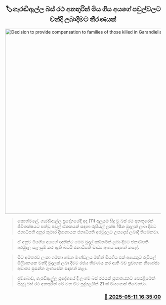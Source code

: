 <p align='center'><b><h2 align='center' title='Decision to provide compensation to families of those killed in Garandiella bus accident'>🏷ගැරඬිඇල්ල බස් රථ අනතුරින් මිය ගිය අයගේ පවුල්වලට වන්දි ලබාදීමට තීරණයක්</h2></b></p>
<p align='center'><img src='https://helakuru.sgp1.cdn.digitaloceanspaces.com/esana/images/lib/garadiella-ccsident.jpg' width='600' alt='Decision to provide compensation to families of those killed in Garandiella bus accident'></p>

> කොත්මලේ, ගැරඬිඇල්ල ප්‍රදේශයේදී අද (11) අලුයම සිදු වූ බස් රථ අනතුරෙන් ජීවිතක්ෂයට පත්වූ පවුල් ඒකකයක් සඳහා රුපියල් ලක්ෂ 10ක මුදලක් ලබා දීමට ජනාධිපති අනුර කුමාර දිසානායක ජනාධිපති අරමුදලට උපදෙස් ලබාදී තිබෙනවා.

> ඒ අනුව මියගිය අයගේ ඥාතීන්ට මෙම මුදල් කඩිනමින් ලබා දීමට ජනාධිපති අරමුදල සැලසුම් කර ඇති බවයි ජනාධිපති මාධ්‍ය අංශය සඳහන් කළේ.

> මීට අමතරව ලංකා ගමනා ගමන මණ්ඩලය මඟින් මියගිය එක් අයෙකුට රුපියල් මිලියනයක වන්දි මුදලක් ලබා දීමට රජය තීරණය කර ඇති බව ප්‍රවාහන නියෝජ්‍ය අමාත්‍ය ප්‍රසන්න ගුණසේන සඳහන් කළා.

> රම්බොඩ, ගැරඬිඇල්ල ප්‍රදේශයේ දී ලංගම බස් රථයක් ප්‍රපාතයකට පෙරළීමෙන් සිදුවූ බස් රථ අනතුරින් මේ වන විට පුද්ගලයින් 21 ක් මියගොස් තිබෙනවා.



<h3 align='right'><a href='https://www.helakuru.lk/esana/p/110015/'>📅 2025-05-11 16:35:00</a></h3>

